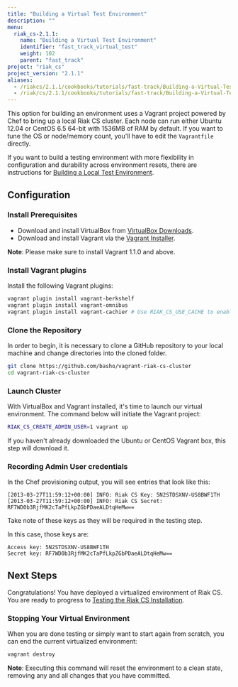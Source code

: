 ```yaml
---
title: "Building a Virtual Test Environment"
description: ""
menu:
  riak_cs-2.1.1:
    name: "Building a Virtual Test Environment"
    identifier: "fast_track_virtual_test"
    weight: 102
    parent: "fast_track"
project: "riak_cs"
project_version: "2.1.1"
aliases:
  - /riakcs/2.1.1/cookbooks/tutorials/fast-track/Building-a-Virtual-Test-Environment/
  - /riak/cs/2.1.1/cookbooks/tutorials/fast-track/Building-a-Virtual-Test-Environment/
---
```


This option for building an environment uses a Vagrant project powered
by Chef to bring up a local Riak CS cluster. Each node can run either
Ubuntu 12.04 or CentOS 6.5 64-bit with 1536MB of RAM by default. If you
want to tune the OS or node/memory count, you'll have to edit the
`Vagrantfile` directly.

If you want to build a testing environment with more flexibility in
configuration and durability across environment resets, there are
instructions for [Building a Local Test Environment]({{<baseurl>}}riak/cs/2.1.1/tutorials/fast-track/local-testing-environment).

## Configuration

### Install Prerequisites

* Download and install VirtualBox from [VirtualBox Downloads](https://www.virtualbox.org/wiki/Downloads).
* Download and install Vagrant via the [Vagrant Installer](http://downloads.vagrantup.com/).

**Note**: Please make sure to install Vagrant 1.1.0 and above.

### Install Vagrant plugins

Install the following Vagrant plugins:

```bash
vagrant plugin install vagrant-berkshelf
vagrant plugin install vagrant-omnibus
vagrant plugin install vagrant-cachier # Use RIAK_CS_USE_CACHE to enable
```

### Clone the Repository

In order to begin, it is necessary to clone a GitHub repository to your
local machine and change directories into the cloned folder.

``` bash
git clone https://github.com/basho/vagrant-riak-cs-cluster
cd vagrant-riak-cs-cluster
```

### Launch Cluster

With VirtualBox and Vagrant installed, it's time to launch our virtual
environment. The command below will initiate the Vagrant project:

``` bash
RIAK_CS_CREATE_ADMIN_USER=1 vagrant up
```

If you haven't already downloaded the Ubuntu or CentOS Vagrant box, this
step will download it.

### Recording Admin User credentials

In the Chef provisioning output, you will see entries that look like
this:

```log
[2013-03-27T11:59:12+00:00] INFO: Riak CS Key: 5N2STDSXNV-US8BWF1TH
[2013-03-27T11:59:12+00:00] INFO: Riak CS Secret: RF7WD0b3RjfMK2cTaPfLkpZGbPDaeALDtqHeMw==
```

Take note of these keys as they will be required in the testing step.

In this case, those keys are:

```config
Access key: 5N2STDSXNV-US8BWF1TH
Secret key: RF7WD0b3RjfMK2cTaPfLkpZGbPDaeALDtqHeMw==
```

## Next Steps

Congratulations! You have deployed a virtualized environment of Riak CS.
You are ready to progress to [Testing the Riak CS Installation]({{<baseurl>}}riak/cs/2.1.1/tutorials/fast-track/test-installation).

### Stopping Your Virtual Environment

When you are done testing or simply want to start again from scratch,
you can end the current virtualized environment:

```bash
vagrant destroy
```

**Note**: Executing this command will reset the environment to a clean
state, removing any and all changes that you have committed.
